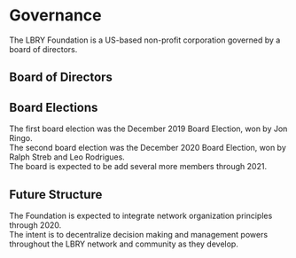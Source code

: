 # Governance
The LBRY Foundation is a US-based non-profit corporation governed by a board of directors.
<!-- TODO probably add more about the governance here -->

## Board of Directors
<!-- TODO update images with real people -->
<Person
  avatar="/logo.png"
  imageClass="rounded"
  name="Julie Sigwart"
  subtitle="Founding board member of LBRY Foundation, Inc."/>
<Person
  avatar="/logo.png"
  imageClass="rounded"
  name="Jon Ringo"
  subtitle="First community elected board member of LBRY Foundation, Inc."/>
<Person
  avatar="/logo.png"
  imageClass="rounded"
  name="Vlad Nikolaev"
  subtitle="Second community elected board member of LBRY Foundation, Inc."/>
<Person
  avatar="/logo.png"
  imageClass="rounded"
  name="Ralph Streb"
  subtitle="Second community elected board member of LBRY Foundation, Inc."/> <!-- TODO typo? -->

## Board Elections
The first board election was the December 2019 Board Election, won by Jon Ringo.  
The second board election was the December 2020 Board Election, won by Ralph Streb and Leo Rodrigues.  
The board is expected to be add several more members through 2021.
<!-- TODO more info? -->

## Future Structure
The Foundation is expected to integrate network organization principles through 2020.  
The intent is to decentralize decision making and management powers throughout the LBRY network and community as they develop.
<!-- TODO more info? -->